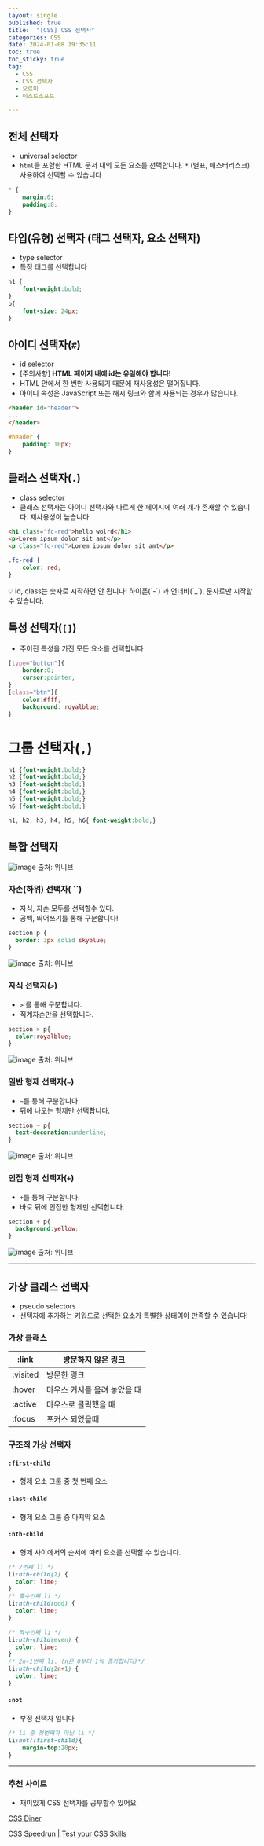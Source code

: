```yaml
---
layout: single
published: true
title:  "[CSS] CSS 선택자"
categories: CSS
date: 2024-01-08 19:35:11
toc: true
toc_sticky: true
tag:   
  - CSS
  - CSS 선택자
  - 오르미
  - 이스트소프트

---
```


## 전체 선택자

- universal selector
- `html`을 포함한 HTML 문서 내의 모든 요소를 선택합니다. `*` (별표, 애스터리스크) 사용하여 선택할 수 있습니다

```css
* {
	margin:0;
	padding:0;
}
```

## 타입(유형) 선택자 (태그 선택자, 요소 선택자)

- type selector
- 특정 태그를 선택합니다

```css
h1 {
	font-weight:bold;
}
p{
	font-size: 24px;
}
```

## 아이디 선택자(`#`)

- id selector
- [주의사항] **HTML 페이지 내에 id는 유일해야 합니다!**
- HTML 안에서 한 번만 사용되기 때문에 재사용성은 떨어집니다.
- 아이디 속성은 JavaScript 또는 해시 링크와 함께 사용되는 경우가 많습니다.

```html
<header id="header">
...
</header>
```

```css
#header {
	padding: 10px;
}
```

## 클래스 선택자(`.`)

- class selector
- 클래스 선택자는 아이디 선택자와 다르게 한 페이지에 여러 개가 존재할 수 있습니다. 재사용성이 높습니다.

```html
<h1 class="fc-red">hello wolrd</h1>
<p>Lorem ipsum dolor sit amt</p>
<p class="fc-red">Lorem ipsum dolor sit amt</p>
```

```css
.fc-red {
	color: red;
}
```

<div>
💡 id, class는 숫자로 시작하면 안 됩니다!
하이픈(`-`) 과 언더바(`_`), 문자로만 시작할 수 있습니다.

</div>

## 특성 선택자(`[]`)

- 주어진 특성을 가진 모든 요소를 선택합니다

```css
[type="button"]{
	border:0;
	cursor:pointer;
}
[class="btn"]{
	color:#fff;
	background: royalblue;
}
```

# 그룹 선택자(`,`)

```css
h1 {font-weight:bold;}
h2 {font-weight:bold;}
h3 {font-weight:bold;}
h4 {font-weight:bold;}
h5 {font-weight:bold;}
h6 {font-weight:bold;}
```

```css
h1, h2, h3, h4, h5, h6{ font-weight:bold;}
```

## 복합 선택자

![image](https://github.com/BaxDailyGit/BaxDailyGit/assets/99312529/eb272335-343a-4026-bb6b-ea9541e6bb20)
출처: 위니브

### 자손(하위) 선택자( ``)

- 자식, 자손 모두를 선택할수 있다.
- 공백, 띄어쓰기를 통해 구분합니다!

```css
section p {
  border: 3px solid skyblue;
}
```

![image](https://github.com/BaxDailyGit/BaxDailyGit/assets/99312529/a4fde4f8-7c42-4821-a3f7-be254ca12190)
출처: 위니브

### 자식 선택자(`>`)

- `>` 를 통해 구분합니다.
- 직계자손만을 선택합니다.

```css
section > p{
  color:royalblue;
}
```

![image](https://github.com/BaxDailyGit/BaxDailyGit/assets/99312529/0df092d2-74c7-402e-8363-8d914f03dc3f)
출처: 위니브

### 일반 형제 선택자(`~`)

- `~`를 통해 구분합니다.
- 뒤에 나오는 형제만 선택합니다.

```css
section ~ p{
  text-decoration:underline;
}
```

![image](https://github.com/BaxDailyGit/BaxDailyGit/assets/99312529/48d15872-ac9b-420b-acdd-717e59789322)
출처: 위니브

### 인접 형제 선택자(`+`)

- `+`를 통해 구분합니다.
- 바로 뒤에 인접한 형제만 선택합니다.

```css
section + p{
  background:yellow;
}
```

![image](https://github.com/BaxDailyGit/BaxDailyGit/assets/99312529/efd5cd2d-94ff-4f1f-a938-9262b5733956)
출처: 위니브

---

## 가상 클래스 선택자

- pseudo selectors
- 선택자에 추가하는 키워드로 선택한 요소가 특별한 상태여야 만족할 수 있습니다!

### 가상 클래스

| :link | 방문하지 않은 링크 |
| --- | --- |
| :visited | 방문한 링크 |
| :hover | 마우스 커서를 올려 놓았을 때 |
| :active | 마우스로 클릭했을 때 |
| :focus | 포커스 되었을때 |

### 구조적 가상 선택자

#### `:first-child`

- 형제 요소 그룹 중 첫 번째 요소

#### `:last-child`

- 형제 요소 그룹 중 마지막 요소

#### `:nth-child`

- 형제 사이에서의 순서에 따라 요소를 선택할 수 있습니다.

```css
/* 2번째 li */
li:nth-child(2) {
  color: lime;
}
/* 홀수번째 li */
li:nth-child(odd) {
  color: lime;
}

/* 짝수번째 li */
li:nth-child(even) {
  color: lime;
}
/* 2n+1번째 li. (n은 0부터 1씩 증가합니다)*/
li:nth-child(2n+1) {
  color: lime;
}
```

#### `:not`

- 부정 선택자 입니다

```css
/* li 중 첫번째가 아닌 li */
li:not(:first-child){
	margin-top:20px;
}
```

---

### 추천 사이트

- 재미있게 CSS 선택자를 공부할수 있어요

[CSS Diner](https://flukeout.github.io/)

[CSS Speedrun | Test your CSS Skills](https://css-speedrun.netlify.app/)